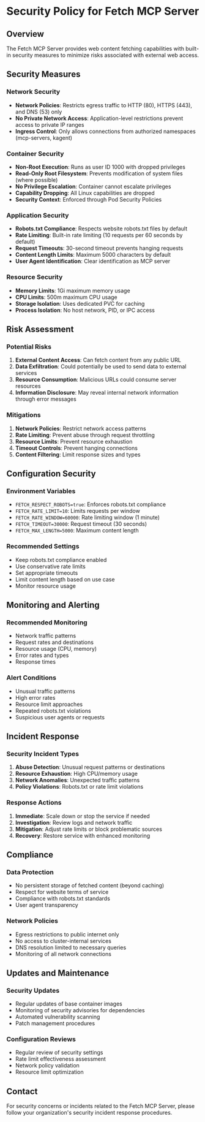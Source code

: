 # Security Policy for Fetch MCP Server

## Overview

The Fetch MCP Server provides web content fetching capabilities with built-in security measures to minimize risks associated with external web access.

## Security Measures

### Network Security
- **Network Policies**: Restricts egress traffic to HTTP (80), HTTPS (443), and DNS (53) only
- **No Private Network Access**: Application-level restrictions prevent access to private IP ranges
- **Ingress Control**: Only allows connections from authorized namespaces (mcp-servers, kagent)

### Container Security
- **Non-Root Execution**: Runs as user ID 1000 with dropped privileges
- **Read-Only Root Filesystem**: Prevents modification of system files (where possible)
- **No Privilege Escalation**: Container cannot escalate privileges
- **Capability Dropping**: All Linux capabilities are dropped
- **Security Context**: Enforced through Pod Security Policies

### Application Security
- **Robots.txt Compliance**: Respects website robots.txt files by default
- **Rate Limiting**: Built-in rate limiting (10 requests per 60 seconds by default)
- **Request Timeouts**: 30-second timeout prevents hanging requests
- **Content Length Limits**: Maximum 5000 characters by default
- **User Agent Identification**: Clear identification as MCP server

### Resource Security
- **Memory Limits**: 1Gi maximum memory usage
- **CPU Limits**: 500m maximum CPU usage
- **Storage Isolation**: Uses dedicated PVC for caching
- **Process Isolation**: No host network, PID, or IPC access

## Risk Assessment

### Potential Risks
1. **External Content Access**: Can fetch content from any public URL
2. **Data Exfiltration**: Could potentially be used to send data to external services
3. **Resource Consumption**: Malicious URLs could consume server resources
4. **Information Disclosure**: May reveal internal network information through error messages

### Mitigations
1. **Network Policies**: Restrict network access patterns
2. **Rate Limiting**: Prevent abuse through request throttling
3. **Resource Limits**: Prevent resource exhaustion
4. **Timeout Controls**: Prevent hanging connections
5. **Content Filtering**: Limit response sizes and types

## Configuration Security

### Environment Variables
- `FETCH_RESPECT_ROBOTS=true`: Enforces robots.txt compliance
- `FETCH_RATE_LIMIT=10`: Limits requests per window
- `FETCH_RATE_WINDOW=60000`: Rate limiting window (1 minute)
- `FETCH_TIMEOUT=30000`: Request timeout (30 seconds)
- `FETCH_MAX_LENGTH=5000`: Maximum content length

### Recommended Settings
- Keep robots.txt compliance enabled
- Use conservative rate limits
- Set appropriate timeouts
- Limit content length based on use case
- Monitor resource usage

## Monitoring and Alerting

### Recommended Monitoring
- Network traffic patterns
- Request rates and destinations
- Resource usage (CPU, memory)
- Error rates and types
- Response times

### Alert Conditions
- Unusual traffic patterns
- High error rates
- Resource limit approaches
- Repeated robots.txt violations
- Suspicious user agents or requests

## Incident Response

### Security Incident Types
1. **Abuse Detection**: Unusual request patterns or destinations
2. **Resource Exhaustion**: High CPU/memory usage
3. **Network Anomalies**: Unexpected traffic patterns
4. **Policy Violations**: Robots.txt or rate limit violations

### Response Actions
1. **Immediate**: Scale down or stop the service if needed
2. **Investigation**: Review logs and network traffic
3. **Mitigation**: Adjust rate limits or block problematic sources
4. **Recovery**: Restore service with enhanced monitoring

## Compliance

### Data Protection
- No persistent storage of fetched content (beyond caching)
- Respect for website terms of service
- Compliance with robots.txt standards
- User agent transparency

### Network Policies
- Egress restrictions to public internet only
- No access to cluster-internal services
- DNS resolution limited to necessary queries
- Monitoring of all network connections

## Updates and Maintenance

### Security Updates
- Regular updates of base container images
- Monitoring of security advisories for dependencies
- Automated vulnerability scanning
- Patch management procedures

### Configuration Reviews
- Regular review of security settings
- Rate limit effectiveness assessment
- Network policy validation
- Resource limit optimization

## Contact

For security concerns or incidents related to the Fetch MCP Server, please follow your organization's security incident response procedures.
